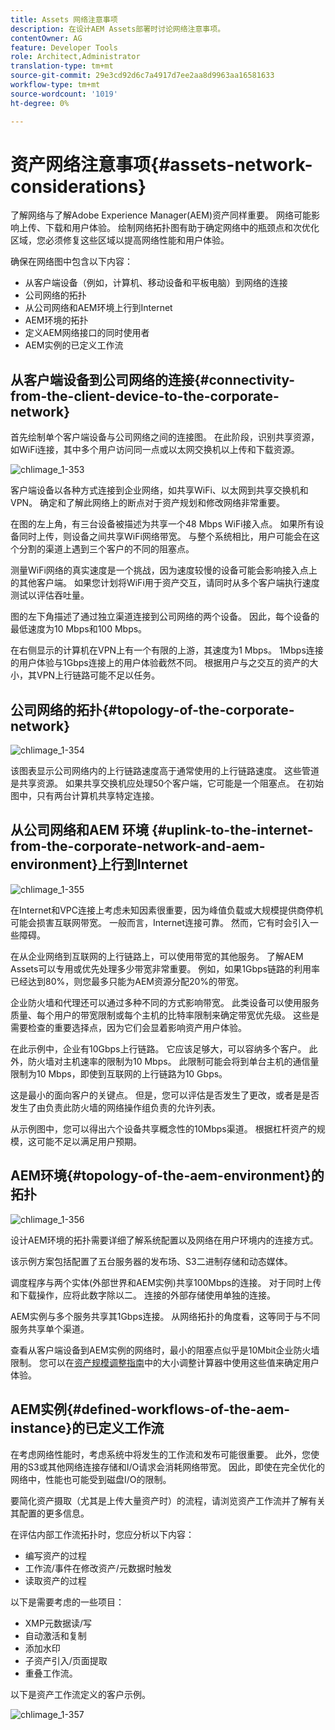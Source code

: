 ```yaml
---
title: Assets 网络注意事项
description: 在设计AEM Assets部署时讨论网络注意事项。
contentOwner: AG
feature: Developer Tools
role: Architect,Administrator
translation-type: tm+mt
source-git-commit: 29e3cd92d6c7a4917d7ee2aa8d9963aa16581633
workflow-type: tm+mt
source-wordcount: '1019'
ht-degree: 0%

---
```



# 资产网络注意事项{#assets-network-considerations}

了解网络与了解Adobe Experience Manager(AEM)资产同样重要。 网络可能影响上传、下载和用户体验。 绘制网络拓扑图有助于确定网络中的瓶颈点和次优化区域，您必须修复这些区域以提高网络性能和用户体验。

确保在网络图中包含以下内容：

* 从客户端设备（例如，计算机、移动设备和平板电脑）到网络的连接
* 公司网络的拓扑
* 从公司网络和AEM环境上行到Internet
* AEM环境的拓扑
* 定义AEM网络接口的同时使用者
* AEM实例的已定义工作流

## 从客户端设备到公司网络的连接{#connectivity-from-the-client-device-to-the-corporate-network}

首先绘制单个客户端设备与公司网络之间的连接图。 在此阶段，识别共享资源，如WiFi连接，其中多个用户访问同一点或以太网交换机以上传和下载资源。

![chlimage_1-353](assets/chlimage_1-353.png)

客户端设备以各种方式连接到企业网络，如共享WiFi、以太网到共享交换机和VPN。 确定和了解此网络上的断点对于资产规划和修改网络非常重要。

在图的左上角，有三台设备被描述为共享一个48 Mbps WiFi接入点。 如果所有设备同时上传，则设备之间共享WiFi网络带宽。 与整个系统相比，用户可能会在这个分割的渠道上遇到三个客户的不同的阻塞点。

测量WiFi网络的真实速度是一个挑战，因为速度较慢的设备可能会影响接入点上的其他客户端。 如果您计划将WiFi用于资产交互，请同时从多个客户端执行速度测试以评估吞吐量。

图的左下角描述了通过独立渠道连接到公司网络的两个设备。 因此，每个设备的最低速度为10 Mbps和100 Mbps。

在右侧显示的计算机在VPN上有一个有限的上游，其速度为1 Mbps。 1Mbps连接的用户体验与1Gbps连接上的用户体验截然不同。 根据用户与之交互的资产的大小，其VPN上行链路可能不足以任务。

## 公司网络的拓扑{#topology-of-the-corporate-network}

![chlimage_1-354](assets/chlimage_1-354.png)

该图表显示公司网络内的上行链路速度高于通常使用的上行链路速度。 这些管道是共享资源。 如果共享交换机应处理50个客户端，它可能是一个阻塞点。 在初始图中，只有两台计算机共享特定连接。

## 从公司网络和AEM 环境 {#uplink-to-the-internet-from-the-corporate-network-and-aem-environment}上行到Internet

![chlimage_1-355](assets/chlimage_1-355.png)

在Internet和VPC连接上考虑未知因素很重要，因为峰值负载或大规模提供商停机可能会损害互联网带宽。 一般而言，Internet连接可靠。 然而，它有时会引入一些障碍。

在从企业网络到互联网的上行链路上，可以使用带宽的其他服务。 了解AEM Assets可以专用或优先处理多少带宽非常重要。 例如，如果1Gbps链路的利用率已经达到80%，则您最多只能为AEM资源分配20%的带宽。

企业防火墙和代理还可以通过多种不同的方式影响带宽。 此类设备可以使用服务质量、每个用户的带宽限制或每个主机的比特率限制来确定带宽优先级。 这些是需要检查的重要选择点，因为它们会显着影响资产用户体验。

在此示例中，企业有10Gbps上行链路。 它应该足够大，可以容纳多个客户。 此外，防火墙对主机速率的限制为10 Mbps。 此限制可能会将到单台主机的通信量限制为10 Mbps，即使到互联网的上行链路为10 Gbps。

这是最小的面向客户的关键点。 但是，您可以评估是否发生了更改，或者是是否发生了由负责此防火墙的网络操作组负责的允许列表。

从示例图中，您可以得出六个设备共享概念性的10Mbps渠道。 根据杠杆资产的规模，这可能不足以满足用户预期。

## AEM环境{#topology-of-the-aem-environment}的拓扑

![chlimage_1-356](assets/chlimage_1-356.png)

设计AEM环境的拓扑需要详细了解系统配置以及网络在用户环境内的连接方式。

该示例方案包括配置了五台服务器的发布场、S3二进制存储和动态媒体。

调度程序与两个实体(外部世界和AEM实例)共享100Mbps的连接。 对于同时上传和下载操作，应将此数字除以二。 连接的外部存储使用单独的连接。

AEM实例与多个服务共享其1Gbps连接。 从网络拓扑的角度看，这等同于与不同服务共享单个渠道。

查看从客户端设备到AEM实例的网络时，最小的阻塞点似乎是10Mbit企业防火墙限制。 您可以在[资产规模调整指南](assets-sizing-guide.md)中的大小调整计算器中使用这些值来确定用户体验。

## AEM实例{#defined-workflows-of-the-aem-instance}的已定义工作流

在考虑网络性能时，考虑系统中将发生的工作流和发布可能很重要。 此外，您使用的S3或其他网络连接存储和I/O请求会消耗网络带宽。 因此，即使在完全优化的网络中，性能也可能受到磁盘I/O的限制。

要简化资产摄取（尤其是上传大量资产时）的流程，请浏览资产工作流并了解有关其配置的更多信息。

在评估内部工作流拓扑时，您应分析以下内容：

* 编写资产的过程
* 工作流/事件在修改资产/元数据时触发
* 读取资产的过程

以下是需要考虑的一些项目：

* XMP元数据读/写
* 自动激活和复制
* 添加水印
* 子资产引入/页面提取
* 重叠工作流。

以下是资产工作流定义的客户示例。

![chlimage_1-357](assets/chlimage_1-357.png)

